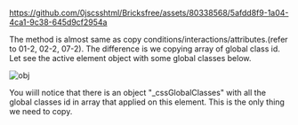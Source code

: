 
https://github.com/0jscsshtml/Bricksfree/assets/80338568/5afdd8f9-1a04-4ca1-9c38-645d9cf2954a

The method is almost same as copy conditions/interactions/attributes.(refer to 01-2, 02-2, 07-2). The difference is we copying array of global class id. Let see the
active element object with some global classes below.

![obj](https://github.com/0jscsshtml/Bricksfree/assets/80338568/00d08c12-c98b-4500-a5d2-f46f7ba931d1)

You wiill notice that there is an object "_cssGlobalClasses" with all the global classes id in array that applied on this element. This is the only thing we need to 
copy.
